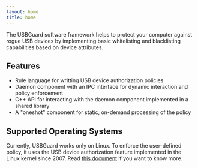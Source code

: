 ```yaml
---
layout: home
title: home
---
```


The USBGuard software framework helps to protect your computer against rogue USB devices by implementing basic whitelisting and blacklisting capabilities based on device attributes.

## Features

 * Rule language for writting USB device authorization policies
 * Daemon component with an IPC interface for dynamic interaction and policy enforcement
 * C++ API for interacting with the daemon component implemented in a shared library
 * A "oneshot" component for static, on-demand processing of the policy

## Supported Operating Systems

Currently, USBGuard works only on Linux. To enforce the user-defined policy, it uses the USB device authorization feature implemented in the Linux kernel since 2007. Read [this document](https://www.kernel.org/doc/Documentation/usb/authorization.txt) if you want to know more.
